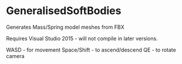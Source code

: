 # GeneralisedSoftBodies
Generates Mass/Spring model meshes from FBX

Requires Visual Studio 2015 - will not compile in later versions.

WASD - for movement
Space/Shift - to ascend/descend
QE - to rotate camera

